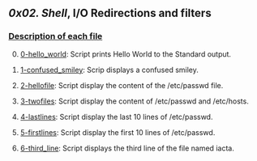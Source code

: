 ## *0x02. Shell*, __I/O__ Redirections and filters

### <u>Description of each file</u>

0. [0-hello_world](./0-hello_world): Script prints Hello World to the Standard output.

1. [1-confused_smiley](./1-confused_smiley): Scrip displays a confused smiley.

2. [2-hellofile](./2-hellofile): Script display the content of the /etc/passwd file.

3. [3-twofiles](./3-twofiles): Script display the content of /etc/passwd and /etc/hosts.

4. [4-lastlines](./4-lastlines): Script display the last 10 lines of /etc/passwd.

5. [5-firstlines](./5-firstlines): Script display the first 10 lines of /etc/passwd.

6. [6-third_line](./6-third_line): Script displays the third line of the file named iacta.
